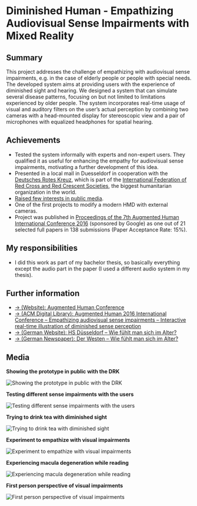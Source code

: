 # Diminished Human - Empathizing Audiovisual Sense Impairments with Mixed Reality
## Summary
This project addresses the challenge of empathizing with audiovisual sense impairments, e.g. in the case of elderly people or people with special needs. The developed system aims at providing users with the experience of diminished sight and hearing. We designed a system that can simulate several disease patterns, focusing on but not limited to limitations experienced by older people. The system incorporates real-time usage of visual and auditory filters on the user’s actual perception by combining two cameras with a head-mounted display for stereoscopic view and a pair of microphones with equalized headphones for spatial hearing.

## Achievements
* Tested the system informally with experts and non-expert users. They qualified it as useful for enhancing the empathy for audiovisual sense impairments, motivating a further development of this idea.
* Presented in a local mall in Duesseldorf in cooperation with the <a href="https://www.drk.de/en/" target="_blank">Deutsches Rotes Kreuz</a>, which is part of the <a href="https://en.wikipedia.org/wiki/International_Federation_of_Red_Cross_and_Red_Crescent_Societies" target="_blank">International Federation of Red Cross and Red Crescent Societies</a>, the biggest humanitarian organization in the world.
* [Raised few interests in public media](#further-information).
* One of the first projects to modify a modern HMD with external cameras.
* Project was published in <a href="http://dl.acm.org/citation.cfm?id=2875226" target="_blank">Proceedings of the 7th Augmented Human International Conference 2016</a> (sponsored by Google) as one out of 21 selected full papers in 138 submissions (Paper Acceptance Rate: 15%).

## My responsibilities
* I did this work as part of my bachelor thesis, so basically everything except the audio part in the paper (I used a different audio system in my thesis).

## Further information
<ul>
	<li><a href="http://www.augmented-human.com/" target="_blank">&#8594; (Website): Augmented Human Conference</a></li>
	<li><a href="http://dl.acm.org/citation.cfm?id=2875226" target="_blank">&#8594; (ACM Digital Library): Augmented Human 2016 International Conference – Empathizing audiovisual sense impairments – Interactive real-time illustration of diminished sense perception</a></li>
	<li><a href="http://medien.hs-duesseldorf.de/personen/geiger/alterssimulation" target="_blank">&#8594; (German Website): HS Düsseldorf – Wie fühlt man sich im Alter?</a></li>
	<li><a href="http://www.derwesten.de/nrz/staedte/duesseldorf/so-fuehlt-man-sich-im-alter-aimp-id10307382.html" target="_blank">&#8594; (German Newspaper): Der Westen – Wie fühlt man sich im Alter?</a></li>
</ul>

## Media
**Showing the prototype in public with the DRK**

![Showing the prototype in public with the DRK](prototype_demonstration1.jpg)

**Testing different sense impairments with the users**

![Testing different sense impairments with the users](prototype_demonstration2.jpg)

**Trying to drink tea with diminished sight**

![Trying to drink tea with diminished sight](visualImpairment1.jpg)

**Experiment to empathize with visual impairments**

![Experiment to empathize with visual impairments](visualImpairment2.jpg)

**Experiencing macula degeneration while reading**

![Experiencing macula degeneration while reading](visualImpairment3.jpg)

**First person perspective of visual impairments**

![First person perspective of visual impairments](mixed_reality_sight.png)
